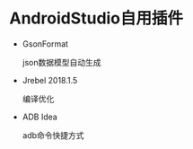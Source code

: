 # AndroidStudio自用插件

- GsonFormat

  json数据模型自动生成

- Jrebel 2018.1.5

  编译优化

- ADB Idea

  adb命令快捷方式